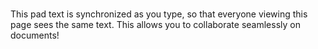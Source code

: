 # 

This pad text is synchronized as you type, so that everyone viewing this page sees the same text.  This allows you to collaborate seamlessly on documents!